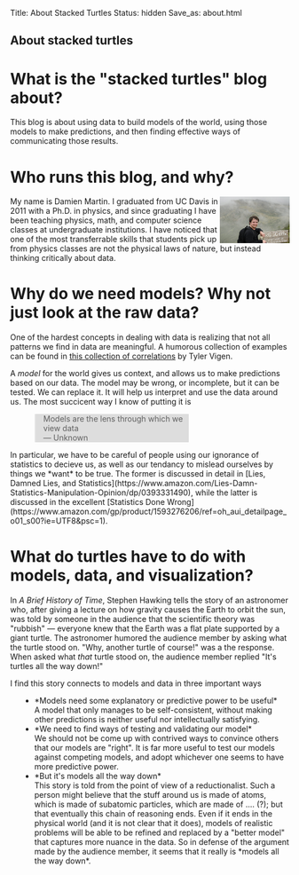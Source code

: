 Title: About Stacked Turtles
Status: hidden
Save_as: about.html

<h2>About stacked turtles</h2>

# What is the &quot;stacked turtles&quot; blog about?

This blog is about using data to build models of the world, using those models to make predictions, and then finding effective ways of communicating those results.

# Who runs this blog, and why?

<img style="float: right; width: 25%;" src="images/about_profile2.jpg"> My name is Damien Martin. I graduated from UC Davis in 2011 with a Ph.D. in physics, and since graduating I have been teaching physics, math, and computer science classes at undergraduate institutions. I have noticed that one of the most transferrable skills that students pick up from physics classes are not the physical laws of nature, but instead thinking critically about data.

# Why do we need models? Why not just look at the raw data?

One of the hardest concepts in dealing with data is realizing that not all patterns we find in data are meaningful. A humorous collection of examples can be found in [this collection of correlations](http://www.tylervigen.com/spurious-correlations) by Tyler Vigen.

A *model* for the world gives us context, and allows us to make predictions based on our data. The model may be wrong, or incomplete, but it can be tested. We can replace it. It will help us interpret and use the data around us. The most succicent way I know of putting it is
<div style="margin-left:20px;width:60%;">
<blockquote style="background:#DDDDDD;">
 Models are the lens through which we view data<br/>
 &mdash; Unknown
</blockquote>
</div>
In particular, we have to be careful of people using our ignorance of statistics to decieve us, as well as our tendancy to mislead ourselves by things we *want* to be true. The former is discussed in detail in [Lies, Damned Lies, and Statistics](https://www.amazon.com/Lies-Damn-Statistics-Manipulation-Opinion/dp/0393331490), while the latter is discussed in the excellent [Statistics Done Wrong](https://www.amazon.com/gp/product/1593276206/ref=oh_aui_detailpage_o01_s00?ie=UTF8&psc=1).

# What do turtles have to do with models, data, and visualization?

In *A Brief History of Time*, Stephen Hawking tells the story of an astronomer who, after giving a lecture on how gravity causes the Earth to orbit the sun, was told by someone in the audience that the scientific theory was &quot;rubbish&quot; &mdash; everyone knew that the Earth was a flat plate supported by a giant turtle. The astronomer humored the audience member by asking what the turtle stood on. &quot;Why, another turtle of course!&quot; was a the response. When asked what *that* turtle stood on, the audience member replied &quot;It's turtles all the way down!&quot;

I find this story connects to models and data in three important ways
<ul style="margin-left:20px;">
<li>*Models need some explanatory or predictive power to be useful*<br/>
A model that only manages to be self-consistent, without making other predictions is neither useful nor intellectually satisfying.
</li>
<li>*We need to find ways of testing and validating our model*<br/>
We should not be come up with contrived ways to convince others that our models are &quot;right&quot;. It is far more useful to test our models against competing models, and adopt whichever one seems to have more predictive power.
</li>
<li>*But it's models all the way down*<br/>
This story is told from the point of view of a reductionalist. Such a person might believe that the stuff around us is made of atoms, which is made of subatomic particles, which are made of .... (?); but that eventually this chain of reasoning ends. Even if it ends in the physical world (and it is not clear that it does), models of realistic problems will be able to be refined and replaced by a &quot;better model&quot; that captures more nuance in the data. So in defense of the argument made by the audience member, it seems that it really is *models all the way down*.
</li>
</ul>
